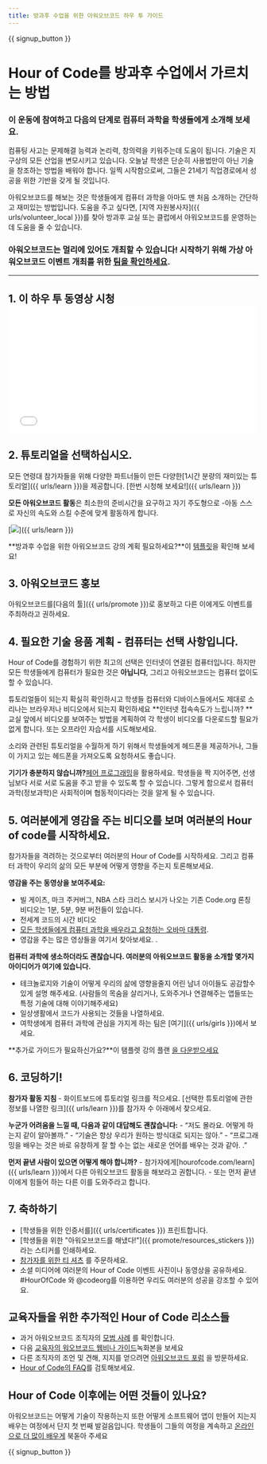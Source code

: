 ```yaml
---
title: 방과후 수업을 위한 아워오브코드 하우 투 가이드
---
```


{{ signup_button }}

# Hour of Code를 방과후 수업에서 가르치는 방법

### 이 운동에 참여하고 다음의 단계로 컴퓨터 과학을 학생들에게 소개해 보세요.

컴퓨팅 사고는 문제해결 능력과 논리력, 창의력을 키워주는데 도움이 됩니다. 기술은 지구상의 모든 산업을 변모시키고 있습니다. 오늘날 학생은 단순히 사용법만이 아닌 기술을 창조하는 방법을 배워야 합니다. 일찍 시작함으로써, 그들은 21세기 직업경로에서 성공을 위한 기반을 갖게 될 것입니다.

아워오브코드를 해보는 것은 학생들에게 컴퓨터 과학을 아마도 맨 처음 소개하는 간단하고 재미있는 방법입니다. 도움을 주고 싶다면, [지역 자원봉사자]({{ urls/volunteer_local }})를 찾아 방과후 교실 또는 클럽에서 아워오브코드를 운영하는데 도움을 줄 수 있습니다.

### 아워오브코드는 멀리에 있어도 개최할 수 있습니다! 시작하기 위해 가상 아워오브코드 이벤트 개최를 위한 [팀을 확인하세요](https://hourofcode.com/us/how-to/virtual).

* * *

## 1. 이 하우 투 동영상 시청 <iframe width="500" height="255" src="//www.youtube.com/embed/SrnvvWDm73k" frameborder="0" allowfullscreen mark="crwd-mark"></iframe> 

## 2. 튜토리얼을 선택하십시오.

모든 연령대 참가자들을 위해 다양한 파트너들이 만든 다양한[1시간 분량의 재미있는 튜토리얼]({{ urls/learn }})을 제공합니다. [한번 시청해 보세요!]({{ urls/learn }})

**모든 아워오브코드 활동**은 최소한의 준비시간을 요구하고 자기 주도형으로 -아동 스스로 자신의 속도와 스킬 수준에 맞게 활동하게 합니다.

[![](/images/fit-700/tutorials.png)]({{ urls/learn }})

**방과후 수업을 위한 아워오브코드 강의 계획 필요하세요?**이 [템플릿](/files/AfterschoolEducatorLessonPlanOutline.docx)을 확인해 보세요!

## 3. 아워오브코드 홍보

아워오브코드를[다음의 툴]({{ urls/promote }})로 홍보하고 다른 이에게도 이벤트를 주최하라고 권하세요.

## 4. 필요한 기술 용품 계획 - 컴퓨터는 선택 사항입니다.

Hour of Code를 경험하기 위한 최고의 선택은 인터넷이 연결된 컴퓨터입니다. 하지만 모든 학생들에게 컴퓨터가 필요한 것은 **아닙니다**, 그리고 아워오브코드는 컴퓨터 없이도 할 수 있습니다.

튜토리얼들이 되는지 확실히 확인하시고 학생들 컴퓨터와 디바이스들에서도 제대로 소리나는 브라우저나 비디오에서 되는지 확인하세요 **인터넷 접속속도가 느립니까? ** 교실 앞에서 비디오를 보여주는 방법을 계획하여 각 학생이 비디오를 다운로드할 필요가 없게 합니다. 또는 오프라인 자습서를 시도해보세요.

소리와 관련된 튜토리얼을 수월하게 하기 위해서 학생들에게 헤드폰을 제공하거나, 그들이 가지고 있는 헤드폰을 가져오도록 요청하셔도 좋습니다.

**기기가 충분하지 않습니까?**[페어 프로그래밍](https://www.youtube.com/watch?v=vgkahOzFH2Q)을 활용하세요. 학생들을 짝 지어주면, 선생님보다 서로 서로 도움을 주고 받을 수 있도록 할 수 있습니다. 그렇게 함으로서 컴퓨터과학(정보과학)은 사회적이며 협동적이다라는 것을 알게 될 수 있습니다.

## 5. 여러분에게 영감을 주는 비디오를 보며 여러분의 Hour of code를 시작하세요.

참가자들을 격려하는 것으로부터 여러분의 Hour of Code를 시작하세요. 그리고 컴퓨터 과학이 우리의 삶의 모든 부분에 어떻게 영향을 주는지 토론해보세요.

**영감을 주는 동영상을 보여주세요:**

- 빌 게이츠, 마크 주커버그, NBA 스타 크리스 보시가 나오는 기존 Code.org 론칭 비디오는 1분, 5분, 9분 버전들이 있습니다.
- 전세계 코드의 시간 비디오 [](https://www.youtube.com/watch?v=KsOIlDT145A)
- [모든 학생들에게 컴퓨터 과학을 배우라고 요청하는 오바마 대통령](https://www.youtube.com/watch?v=6XvmhE1J9PY).
- 영감을 주는 많은 영상들을 여기서 찾아보세요. [](https://www.youtube.com/playlist?list=PLzdnOPI1iJNfpD8i4Sx7U0y2MccnrNZuP).

**컴퓨터 과학에 생소하더라도 괜찮습니다. 여러분의 아워오브코드 활동을 소개할 몇가지 아이디어가 여기에 있습니다.**

- 테크놀로지와 기술이 어떻게 우리의 삶에 영향을줄지 어린 남녀 아이들도 공감할수 있게 설명 해주세요. (사람들의 목숨을 살리거나, 도와주거나 연결해주는 앱들또는 특정 기술에 대해 이야기해주세요)
- 일상생활에서 코드가 사용되는 것들을 나열하세요.
- 여학생에게 컴퓨터 과학에 관심을 가지게 하는 팀은 [여기]({{ urls/girls }})에서 보세요.

**추가로 가이드가 필요하신가요?**이 탬플렛 강의 플랜 [을 다운받으세요](/files/AfterschoolEducatorLessonPlanOutline.docx)

## 6. 코딩하기!

**참가자 활동 지침** - 화이트보드에 튜토리얼 링크를 적으세요. [선택한 튜토리얼에 관한 정보를 나열한 링크]({{ urls/learn }})를 참가자 수 아래에서 찾으세요.

**누군가 어려움을 느낄 때, 다음과 같이 대답해도 괜찮습니다:** - “저도 몰라요. 어떻게 하는지 같이 알아볼까.” - “기술은 항상 우리가 원하는 방식대로 되지는 않아.” - “프로그래밍을 배우는 것은 바로 유창하게 잘 할 수는 없는 새로운 언어를 배우는 것과 같아. .”

**먼저 끝낸 사람이 있으면 어떻게 해야 합니까?** - 참가자에게[hourofcode.com/learn]({{ urls/learn }})에서 다른 아워오브코드 활동을 해보라고 권합니다. - 또는 먼저 끝낸 이에게 힘들어 하는 다른 이를 도와주라고 합니다.

## 7. 축하하기

- [학생들을 위한 인증서를]({{ urls/certificates }}) 프린트합니다.
- [학생들을 위한 "아워오브코드를 해냈다!"]({{ promote/resources_stickers }}) 라는 스티커를 인쇄하세요.
- [참가자를 위한 티 셔츠](http://blog.code.org/post/132608499493/hour-of-code-shirts-and-more) 를 주문하세요.
- 소셜 미디어에 여러분의 Hour of Code 이벤트 사진이나 동영상을 공유하세요. #HourOfCode 와 @codeorg를 이용하면 우리도 여러분의 성공을 강조할 수 있어요.

## 교육자들을 위한 추가적인 Hour of Code 리소스들

- 과거 아워오브코드 조직자의 [모범 사례](http://www.slideshare.net/TeachCode/hour-of-code-best-practices-for-successful-educators-51273466) 를 확인합니다.
- 다음 [교육자의 워오브코드 웹비나 가이드](https://youtu.be/EJeMeSW2-Mw)녹화본을 보세요
- 다른 조직자의 조언 및 견해, 지지를 얻으려면 [아워오브코드 포럼](http://forum.code.org/c/plc/hour-of-code) 을 방문하세요.
- [Hour of Code의 FAQ](https://support.code.org/hc/en-us/categories/200147083-Hour-of-Code)를 검토해보세요.

## Hour of Code 이후에는 어떤 것들이 있나요?

아워오브코드는 어떻게 기술이 작용하는지 또한 어떻게 소프트웨어 앱이 만들어 지는지 배우는 여정에서 단지 첫 번째 발걸음입니다. 학생들이 그들의 여정을 계속하고 [온라인으로 더 많이 배우게](/beyond) 북돋아 주세요

{{ signup_button }}